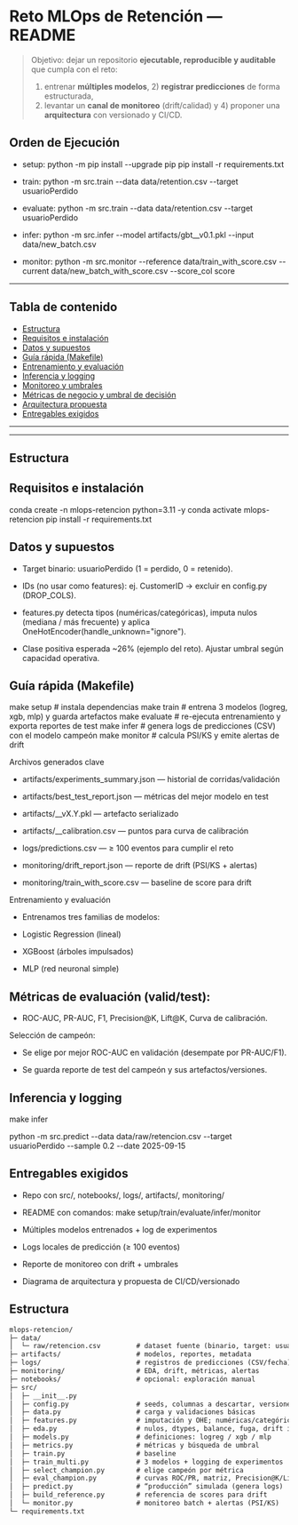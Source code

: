 # Reto MLOps de Retención — README

> Objetivo: dejar un repositorio **ejecutable, reproducible y auditable** que cumpla con el reto:
> 1) entrenar **múltiples modelos**, 2) **registrar predicciones** de forma estructurada,
> 3) levantar un **canal de monitoreo** (drift/calidad) y 4) proponer una **arquitectura** con versionado y CI/CD.


## Orden de Ejecución

* setup:
	python -m pip install --upgrade pip
	pip install -r requirements.txt

* train:
	python -m src.train --data data/retention.csv --target usuarioPerdido

* evaluate:
	python -m src.train --data data/retention.csv --target usuarioPerdido

* infer:
	python -m src.infer --model artifacts/gbt__v0.1.pkl --input data/new_batch.csv

* monitor:
	python -m src.monitor --reference data/train_with_score.csv --current data/new_batch_with_score.csv --score_col score


---

## Tabla de contenido
- [Estructura](#estructura)
- [Requisitos e instalación](#requisitos-e-instalación)
- [Datos y supuestos](#datos-y-supuestos)
- [Guía rápida (Makefile)](#guía-rápida-makefile)
- [Entrenamiento y evaluación](#entrenamiento-y-evaluación)
- [Inferencia y logging](#inferencia-y-logging)
- [Monitoreo y umbrales](#monitoreo-y-umbrales)
- [Métricas de negocio y umbral de decisión](#métricas-de-negocio-y-umbral-de-decisión)
- [Arquitectura propuesta](#arquitectura-propuesta)
- [Entregables exigidos](#entregables-exigidos)

---

---
## Estructura
## Requisitos e instalación

conda create -n mlops-retencion python=3.11 -y
conda activate mlops-retencion
pip install -r requirements.txt


## Datos y supuestos

* Target binario: usuarioPerdido (1 = perdido, 0 = retenido).

* IDs (no usar como features): ej. CustomerID → excluir en config.py (DROP_COLS).

* features.py detecta tipos (numéricas/categóricas), imputa nulos (mediana / más frecuente) y aplica OneHotEncoder(handle_unknown="ignore").

* Clase positiva esperada ~26% (ejemplo del reto). Ajustar umbral según capacidad operativa.


## Guía rápida (Makefile)

make setup        # instala dependencias
make train        # entrena 3 modelos (logreg, xgb, mlp) y guarda artefactos
make evaluate     # re-ejecuta entrenamiento y exporta reportes de test
make infer        # genera logs de predicciones (CSV) con el modelo campeón
make monitor      # calcula PSI/KS y emite alertas de drift


Archivos generados clave

* artifacts/experiments_summary.json — historial de corridas/validación

* artifacts/best_test_report.json — métricas del mejor modelo en test

* artifacts/<modelo>__vX.Y.pkl — artefacto serializado

* artifacts/<modelo>__calibration.csv — puntos para curva de calibración

* logs/predictions.csv — ≥ 100 eventos para cumplir el reto

* monitoring/drift_report.json — reporte de drift (PSI/KS + alertas)

* monitoring/train_with_score.csv — baseline de score para drift



Entrenamiento y evaluación

* Entrenamos tres familias de modelos:

* Logistic Regression (lineal)

* XGBoost (árboles impulsados)

* MLP (red neuronal simple)

## Métricas de evaluación (valid/test):

* ROC-AUC, PR-AUC, F1, Precision@K, Lift@K, Curva de calibración.

Selección de campeón:

* Se elige por mejor ROC-AUC en validación (desempate por PR-AUC/F1).

* Se guarda reporte de test del campeón y sus artefactos/versiones.


## Inferencia y logging

make infer

python -m src.predict --data data/raw/retencion.csv --target usuarioPerdido --sample 0.2 --date 2025-09-15



## Entregables exigidos

* Repo con src/, notebooks/, logs/, artifacts/, monitoring/

* README con comandos: make setup/train/evaluate/infer/monitor

* Múltiples modelos entrenados + log de experimentos

* Logs locales de predicción (≥ 100 eventos)

* Reporte de monitoreo con drift + umbrales

* Diagrama de arquitectura y propuesta de CI/CD/versionado


## Estructura
```txt
mlops-retencion/
├─ data/
│  └─ raw/retencion.csv         # dataset fuente (binario, target: usuarioPerdido)
├─ artifacts/                   # modelos, reportes, metadata
├─ logs/                        # registros de predicciones (CSV/fecha)
├─ monitoring/                  # EDA, drift, métricas, alertas
├─ notebooks/                   # opcional: exploración manual
├─ src/
│  ├─ __init__.py
│  ├─ config.py                 # seeds, columnas a descartar, versiones
│  ├─ data.py                   # carga y validaciones básicas
│  ├─ features.py               # imputación y OHE; numéricas/categóricas
│  ├─ eda.py                    # nulos, dtypes, balance, fuga, drift inicial
│  ├─ models.py                 # definiciones: logreg / xgb / mlp
│  ├─ metrics.py                # métricas y búsqueda de umbral
│  ├─ train.py                  # baseline
│  ├─ train_multi.py            # 3 modelos + logging de experimentos
│  ├─ select_champion.py        # elige campeón por métrica
│  ├─ eval_champion.py          # curvas ROC/PR, matriz, Precision@K/Lift
│  ├─ predict.py                # “producción” simulada (genera logs)
│  ├─ build_reference.py        # referencia de scores para drift
│  └─ monitor.py                # monitoreo batch + alertas (PSI/KS)
└─ requirements.txt